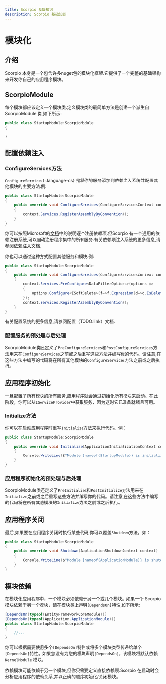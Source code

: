 ```yaml
---
title: Scorpio 基础知识
description: Scorpio 基础知识
---
```


# 模块化

## 介绍

Scorpio 本身是一个包含许多nuget包的模块化框架.它提供了一个完整的基础架构来开发你自己的应用程序模块。

## ScorpioModule

每个模块都应该定义一个模块类.定义模块类的最简单方法是创建一个派生自 ScorpioModule 类,如下所示:

``` cs
public class StartupModule:ScorpioModule
{

}
```

## 配置依赖注入

### ConfigureServices方法

`ConfigureServices`{:.language-cs} 是将你的服务添加到依赖注入系统并配置其他模块的主要方法.例:

``` cs
public class StartupModule:ScorpioModule
{
    public override void ConfigureServices(ConfigureServicesContext context)
    {
        context.Services.RegisterAssemblyByConvention();
    }
}
```

你可以按照Microsoft的[文档](https://docs.microsoft.com/en-us/aspnet/core/fundamentals/dependency-injection)中的说明逐个注册依赖项.但Scorpio 有一个通用的依赖注册系统,可以自动注册程序集中的所有服务.有关依赖项注入系统的更多信息,请参阅[依赖注入](dependency-injection)文档.

你也可以通过这种方式配置其他服务和模块.例:

``` cs
public class StartupModule:ScorpioModule
{
    public override void ConfigureServices(ConfigureServicesContext context)
    {
        context.Services.PreConfigure<DataFilterOptions>(options =>
        {
            options.Configure<ISoftDelete>(f=>f.Expression(d=>d.IsDeleted==false));
        });
        context.Services.RegisterAssemblyByConvention();
    }
}
```

有关配置系统的更多信息,请参阅配置（TODO:link）文档.

### 配置服务的预处理与后处理

ScorpioModule类还定义了`PreConfigureServices`和`PostConfigureServices`方法用来在`ConfigureServices`之前或之后重写这些方法并编写你的代码。请注意,在这些方法中编写的代码将在所有其他模块的`ConfigureServices`方法之前或之后执行。

## 应用程序初始化

一旦配置了所有模块的所有服务,应用程序就会通过初始化所有模块来启动。在此阶段，你可以从`IServiceProvider`中获取服务，因为这时它已准备就绪且可用。

### Initialize方法

你可以在启动应用程序时重写`Initialize`方法来执行代码。例：

``` cs
public class StartupModule:ScorpioModule
{
    public override void Initialize(ApplicationInitializationContext context)
    {
        Console.WriteLine($"Module {nameof(StartupModule)} is initialized.");
    }
}
```

### 应用程序初始化的预处理与后处理

ScorpioModule类还定义了`PreInitialize`和`PostInitialize`方法用来在`Initialize`之前或之后重写这些方法并编写你的代码。请注意,在这些方法中编写的代码将在所有其他模块的`Initialize`方法之前或之后执行。

## 应用程序关闭

最后,如果要在应用程序关闭时执行某些代码,你可以覆盖`Shutdown`方法。如：

``` cs
public class StartupModule:ScorpioModule
{
    public override void Shutdown(ApplicationShutdownContext context)
    {
        Console.WriteLine($"Module {nameof(ApplicationModule)} is shutdown.");
    }
}
```

## 模块依赖

在模块化应用程序中，一个模块必须依赖于另一个或几个模块。如果一个 Scorpio 模块依赖于另一个模块，请在模块类上声明`[DependsOn]`特性,如下所示:

``` cs
[DependsOn(typeof(EntityFrameworkCoreModule))]
[DependsOn(typeof(Application.ApplicationModule))]
public class StartupModule:ScorpioModule
{
    //...
}
```

你可以根据需要使用多个`[DependsOn]`特性或将多个模块类型传递给单个`[DependsOn]`特性。如果您没有为您的模块声明`[DependsOn]`，该模块将默认依赖 `KernelModule` 模块。

依赖模块可能依赖于另一个模块,但你只需要定义直接依赖项.Scorpio 在启动时会分析应用程序的依赖关系,并以正确的顺序初始化/关闭模块。